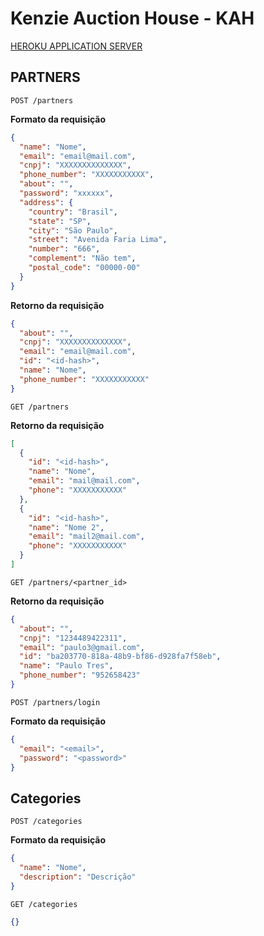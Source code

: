 # Kenzie Auction House - KAH

[HEROKU APPLICATION SERVER](https://cap-gustavo-g12-server.herokuapp.com/)

## PARTNERS

    POST /partners

**Formato da requisição**

```json
{
  "name": "Nome",
  "email": "email@mail.com",
  "cnpj": "XXXXXXXXXXXXXX",
  "phone_number": "XXXXXXXXXXX",
  "about": "",
  "password": "xxxxxx",
  "address": {
    "country": "Brasil",
    "state": "SP",
    "city": "São Paulo",
    "street": "Avenida Faria Lima",
    "number": "666",
    "complement": "Não tem",
    "postal_code": "00000-00"
  }
}
```

**Retorno da requisição**

```json
{
  "about": "",
  "cnpj": "XXXXXXXXXXXXXX",
  "email": "email@mail.com",
  "id": "<id-hash>",
  "name": "Nome",
  "phone_number": "XXXXXXXXXXX"
}
```

    GET /partners

**Retorno da requisição**

```json
[
  {
    "id": "<id-hash>",
    "name": "Nome",
    "email": "mail@mail.com",
    "phone": "XXXXXXXXXXX"
  },
  {
    "id": "<id-hash>",
    "name": "Nome 2",
    "email": "mail2@mail.com",
    "phone": "XXXXXXXXXXX"
  }
]
```

    GET /partners/<partner_id>

**Retorno da requisição**

```json
{
  "about": "",
  "cnpj": "1234489422311",
  "email": "paulo3@gmail.com",
  "id": "ba203770-818a-48b9-bf86-d928fa7f58eb",
  "name": "Paulo Tres",
  "phone_number": "952658423"
}
```

    POST /partners/login

**Formato da requisição**

```json
{
  "email": "<email>",
  "password": "<password>"
}
```

## Categories

    POST /categories

**Formato da requisição**

```json
{
  "name": "Nome",
  "description": "Descrição"
}
```

    GET /categories

```json
{}
```
